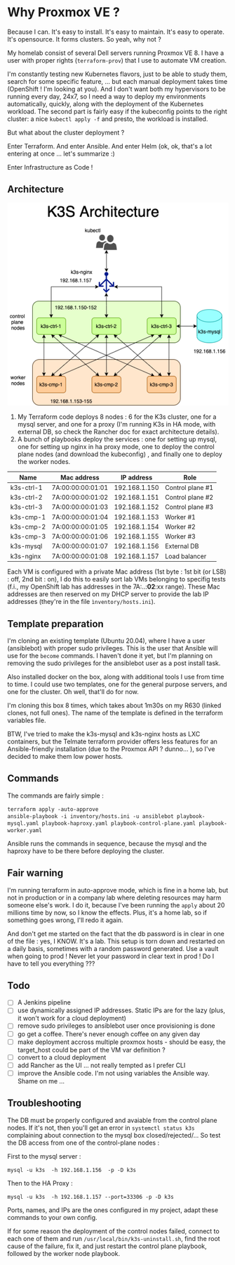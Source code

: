 # Why Proxmox VE ? 

Because I can. It's easy to install. It's easy to maintain. It's easy to operate. It's opensource. It forms clusters. So yeah, why not ?

My homelab consist of several Dell servers running Proxmox VE 8. I have a user with proper rights (```terraform-prov```) that I use to automate VM creation. 

I'm constantly testing new Kubernetes flavors, just to be able to study them, search for some specific feature, ...  but each manual deployment takes time (OpenShift ! I'm looking at you). And I don't want both my hypervisors to be running every day, 24x7, so I need a way to deploy my environments automatically, quickly, along with the deployment of the Kubernetes workload. The second part is fairly easy if the kubeconfig points to the right cluster: a nice `kubectl apply -f` and presto, the workload is installed.

But what about the cluster deployment ?

Enter Terraform.  And enter Ansible. And enter Helm (ok, ok, that's a lot entering at once ... let's summarize :)

Enter Infrastructure as Code !

## Architecture


![architecture](./k3s-architecture.png)

1. My Terraform code deploys 8 nodes : 6 for the K3s cluster, one for a mysql server, and one for a proxy (I'm running K3s in HA mode, with external DB, so check the Rancher doc for exact architecture details). 
2. A bunch of playbooks deploy the services : one for setting up mysql, one for setting up nginx in ha proxy mode, one to deploy the control plane nodes (and download the kubeconfig) , and finally one to deploy the worker nodes. 

| Name | Mac address | IP address | Role |
|------|-------------|------------|------|
| k3s-ctrl-1 | 7A:00:00:00:01:01 | 192.168.1.150 | Control plane #1 |
| k3s-ctrl-2 | 7A:00:00:00:01:02 | 192.168.1.151 | Control plane #2 |
| k3s-ctrl-3 | 7A:00:00:00:01:03 | 192.168.1.152 | Control plane #3 |
| k3s-cmp-1 | 7A:00:00:00:01:04 | 192.168.1.153 | Worker #1 |
| k3s-cmp-2 | 7A:00:00:00:01:05 | 192.168.1.154 | Worker #2 |
| k3s-cmp-3 | 7A:00:00:00:01:06 | 192.168.1.155 | Worker #3 |
| k3s-mysql | 7A:00:00:00:01:07 | 192.168.1.156 | External DB |
| k3s-nginx | 7A:00:00:00:01:08 | 192.168.1.157 | Load balancer |

Each VM is configured with a private Mac address (1st byte : 1st bit (or LSB) : off, 2nd bit : on), I do this to easily sort lab VMs belonging to specifig tests (f.i., my OpenShift lab has addresses in the 7A:..:**02**:xx range). These Mac addresses are then reserved on my DHCP server to provide the lab IP addresses (they're in the file ```ìnventory/hosts.ini```). 

## Template preparation

I'm cloning an existing template (Ubuntu 20.04), where I have a user (ansiblebot) with proper sudo privileges. This is the user that Ansible will use for the ```become``` commands. I haven't done it yet, but I'm planning on removing the sudo privileges for the ansiblebot user as a post install task.

Also installed docker on the box, along with additional tools I use from time to time. I could use two templates, one for the general purpose servers, and one for the cluster. Oh well, that'll do for now. 

I'm cloning this box 8 times, which takes about 1m30s on my R630 (linked clones, not full ones). The name of the template is defined in the terraform variables file. 

BTW, I've tried to make the k3s-mysql and k3s-nginx hosts as LXC containers, but the Telmate terraform provider offers less features for an Ansible-friendly installation (due to the Proxmox API ? dunno... ), so I've decided to make them low power hosts. 

## Commands
The commands are fairly simple :

```
terraform apply -auto-approve
ansible-playbook -i inventory/hosts.ini -u ansiblebot playbook-mysql.yaml playbook-haproxy.yaml playbook-control-plane.yaml playbook-worker.yaml
```

Ansible runs the commands in sequence, because the mysql and the haproxy have to be there before deploying the cluster.

## Fair warning

I'm running terraform in auto-approve mode, which is fine in a home lab, but not in production or in a company lab where deleting resources may harm someone else's work. I do it, because I've been running the `apply` about 20 millions time by now, so I know the effects. Plus, it's a home lab, so if something goes wrong, I'll redo it again. 

And don't get me started on the fact that the db password is in clear in one of the file : yes, I KNOW. It's a lab. This setup is torn down and restarted on a daily basis, sometimes with a random password generated. Use a vault when going to prod ! Never let your password in clear text in prod ! Do I have to tell you everything ???

## Todo

- [ ] A Jenkins pipeline
- [ ] use dynamically assigned IP addresses. Static IPs are for the lazy (plus, it won't work for a cloud deployment)
- [ ] remove sudo privileges to ansiblebot user once provisioning is done
- [ ] go get a coffee. There's never enough coffee on any given day
- [ ] make deployment accross multiple proxmox hosts - should be easy, the target_host could be part of the VM var definition ?
- [ ] convert to a cloud deployment
- [ ] add Rancher as the UI ... not really tempted as I prefer CLI
- [ ] improve the Ansible code. I'm not using variables the Ansible way. Shame on me ...

## Troubleshooting

The DB must be properly configured and avaiable from the control plane nodes. If it's not, then you'll get an error in ```systemctl status k3s``` complaining about connection to the mysql box closed/rejected/... So test the DB access from one of the control-plane nodes : 

First to the mysql server :
```
mysql -u k3s  -h 192.168.1.156  -p -D k3s
```
Then to the HA Proxy :
```
mysql -u k3s  -h 192.168.1.157 --port=33306 -p -D k3s
```

Ports, names, and IPs are the ones configured in my project, adapt these commands to your own config. 

If for some reason the deployment of the control nodes failed, connect to each one of them and run ```/usr/local/bin/k3s-uninstall.sh```, find the root cause of the failure, fix it, and just restart the control plane playbook, followed by the worker node playbook.

